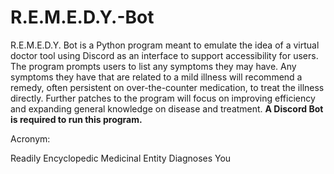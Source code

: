 # R.E.M.E.D.Y.-Bot
R.E.M.E.D.Y. Bot is a Python program meant to emulate the idea of a virtual doctor tool using Discord as an interface to support accessibility for users. The program prompts users to list any symptoms they may have. Any symptoms they have that are related to a mild illness will recommend a remedy, often persistent on over-the-counter medication, to treat the illness directly. Further patches to the program will focus on improving efficiency and expanding general knowledge on disease and treatment. **A Discord Bot is required to run this program.**

Acronym:

Readily
Encyclopedic
Medicinal
Entity
Diagnoses
You
